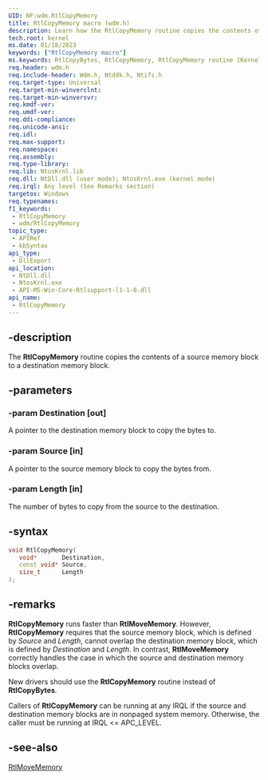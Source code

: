 ```yaml
---
UID: NF:wdm.RtlCopyMemory
title: RtlCopyMemory macro (wdm.h)
description: Learn how the RtlCopyMemory routine copies the contents of a source memory block to a destination memory block.
tech.root: kernel
ms.date: 01/18/2023
keywords: ["RtlCopyMemory macro"]
ms.keywords: RtlCopyBytes, RtlCopyMemory, RtlCopyMemory routine [Kernel-Mode Driver Architecture], k109_f4bb1fef-aae6-4086-b95a-ae4dc220c04b.xml, kernel.rtlcopymemory, wdm/RtlCopyMemory
req.header: wdm.h
req.include-header: Wdm.h, Ntddk.h, Ntifs.h
req.target-type: Universal
req.target-min-winverclnt:
req.target-min-winversvr: 
req.kmdf-ver: 
req.umdf-ver: 
req.ddi-compliance: 
req.unicode-ansi: 
req.idl: 
req.max-support: 
req.namespace: 
req.assembly: 
req.type-library: 
req.lib: NtosKrnl.lib
req.dll: NtDll.dll (user mode); NtosKrnl.exe (kernel mode)
req.irql: Any level (See Remarks section)
targetos: Windows
req.typenames: 
f1_keywords:
 - RtlCopyMemory
 - wdm/RtlCopyMemory
topic_type:
 - APIRef
 - kbSyntax
api_type:
 - DllExport
api_location:
 - NtDll.dll
 - NtosKrnl.exe
 - API-MS-Win-Core-Rtlsupport-l1-1-0.dll
api_name:
 - RtlCopyMemory
---
```


## -description

The **RtlCopyMemory** routine copies the contents of a source memory block to a destination memory block.

## -parameters

### -param Destination [out]

A pointer to the destination memory block to copy the bytes to.

### -param Source [in]

A pointer to the source memory block to copy the bytes from.

### -param Length [in]

The number of bytes to copy from the source to the destination.

## -syntax

```cpp
void RtlCopyMemory(
   void*       Destination,
   const void* Source,
   size_t      Length
);
```

## -remarks

**RtlCopyMemory** runs faster than **RtlMoveMemory**. However, **RtlCopyMemory** requires that the source memory block, which is defined by *Source* and *Length*, cannot overlap the destination memory block, which is defined by *Destination* and *Length*. In contrast, **RtlMoveMemory** correctly handles the case in which the source and destination memory blocks overlap.

New drivers should use the **RtlCopyMemory** routine instead of **RtlCopyBytes**.

Callers of **RtlCopyMemory** can be running at any IRQL if the source and destination memory blocks are in nonpaged system memory. Otherwise, the caller must be running at IRQL <= APC_LEVEL.

## -see-also

[RtlMoveMemory](/windows-hardware/drivers/ddi/wdm/nf-wdm-rtlmovememory)
